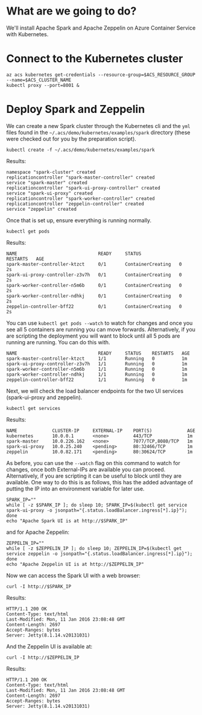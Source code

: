 # What are we going to do?

We'll install Apache Spark and Apache Zeppelin on Azure Container
Service with Kubernetes.

# Connect to the Kubernetes cluster

```
az acs kubernetes get-credentials --resource-group=$ACS_RESOURCE_GROUP --name=$ACS_CLUSTER_NAME
kubectl proxy --port=8001 &
```

# Deploy Spark and Zeppelin

We can create a new Spark cluster through the Kubernetes cli and the
`yml` files found in the `~/.acs/demo/kubernetes/examples/spark` directory
(these were checked out for you by the preparation script). 

```
kubectl create -f ~/.acs/demo/kubernetes/examples/spark
```

Results:

```
namespace "spark-cluster" created
replicationcontroller "spark-master-controller" created
service "spark-master" created
replicationcontroller "spark-ui-proxy-controller" created
service "spark-ui-proxy" created
replicationcontroller "spark-worker-controller" created
replicationcontroller "zeppelin-controller" created
service "zeppelin" created
```

Once that is set up, ensure everything is running normally.

```
kubectl get pods
```

Results:

```
NAME                              READY     STATUS              RESTARTS   AGE
spark-master-controller-ktzct     0/1       ContainerCreating   0          2s
spark-ui-proxy-controller-z3v7h   0/1       ContainerCreating   0          2s
spark-worker-controller-n5m6b     0/1       ContainerCreating   0          2s
spark-worker-controller-ndhkj     0/1       ContainerCreating   0          2s
zeppelin-controller-bff22         0/1       ContainerCreating   0          2s
```

You can use `kubectl get pods --watch` to watch for changes and once you
see all 5 containers are running you can move forwards. Alternatively,
if you are scripting the deployment you will want to block until all 5
pods are running are running. You can do this with.

```
NAME                              READY     STATUS    RESTARTS   AGE
spark-master-controller-ktzct     1/1       Running   0          1m
spark-ui-proxy-controller-z3v7h   1/1       Running   0          1m
spark-worker-controller-n5m6b     1/1       Running   0          1m
spark-worker-controller-ndhkj     1/1       Running   0          1m
zeppelin-controller-bff22         1/1       Running   0          1m
```

Next, we will check the load balancer endpoints for the two UI
services (spark-ui-proxy and zeppelin).

```
kubectl get services
```

Results:

```
NAME             CLUSTER-IP     EXTERNAL-IP    PORT(S)             AGE
kubernetes       10.0.0.1       <none>         443/TCP             1m
spark-master     10.0.226.162   <none>         7077/TCP,8080/TCP   1m
spark-ui-proxy   10.0.25.240    <pending>      80:32466/TCP        1m
zeppelin         10.0.82.171    <pending>      80:30624/TCP        1m
```

As before, you can use the `--watch` flag on this command to watch for
changes, once both External-IPs are available you can
proceed. Alternatively, if you are scripting it can be useful to block
until they are available. One way to do this is as follows, this has
the added advantage of putting the IP into an environment variable for
later use.

```
SPARK_IP=""
while [ -z $SPARK_IP ]; do sleep 10; SPARK_IP=$(kubectl get service spark-ui-proxy -o jsonpath="{.status.loadBalancer.ingress[*].ip}"); done
echo "Apache Spark UI is at http://$SPARK_IP"
```

and for Apache Zeppelin:

```
ZEPPELIN_IP=""
while [ -z $ZEPPELIN_IP ]; do sleep 10; ZEPPELIN_IP=$(kubectl get service zeppelin -o jsonpath="{.status.loadBalancer.ingress[*].ip}"); done
echo "Apache Zeppelin UI is at http://$ZEPPELIN_IP"
```

Now we can access the Spark UI with a web browser:


```
curl -I http://$SPARK_IP
```

Results:

```
HTTP/1.1 200 OK
Content-Type: text/html
Last-Modified: Mon, 11 Jan 2016 23:08:48 GMT
Content-Length: 2697
Accept-Ranges: bytes
Server: Jetty(8.1.14.v20131031)
```

And the Zeppelin UI is available at:

```
curl -I http://$ZEPPELIN_IP
```

Results:

```
HTTP/1.1 200 OK
Content-Type: text/html
Last-Modified: Mon, 11 Jan 2016 23:08:48 GMT
Content-Length: 2697
Accept-Ranges: bytes
Server: Jetty(8.1.14.v20131031)

```


